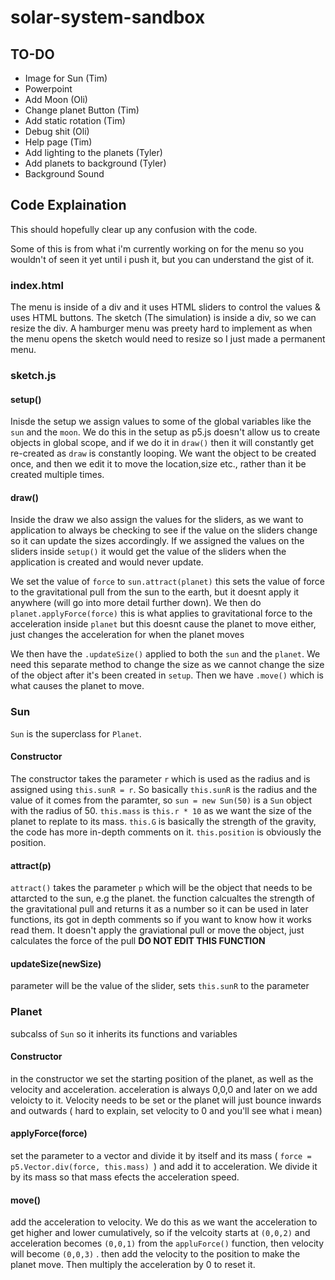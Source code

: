 # solar-system-sandbox

## TO-DO

- Image for Sun (Tim)
- Powerpoint
- Add Moon (Oli)
- Change planet Button (Tim)
- Add static rotation (Tim)
- Debug shit (Oli)
- Help page (Tim)
- Add lighting to the planets (Tyler)
- Add planets to background (Tyler)
- Background Sound




## Code Explaination 

This should hopefully clear up any confusion with the code.

Some of this is from what i'm currently working on for the menu so you wouldn't of seen it yet until i push it, but you can understand the gist of it.

### index.html
The menu is inside of a div and it uses HTML sliders to control the values & uses HTML buttons. The sketch (The simulation) is inside a div, so we can resize the div. A hamburger menu was preety hard to implement as when the menu opens the sketch would need to resize so I just made a permanent menu.

### sketch.js

#### setup()

Inisde the setup we assign values to some of the global variables like the ```sun``` and the ```moon```. We do this in the setup as p5.js doesn't allow us to create objects in global scope, and if we do it in ```draw()```
then it will constantly get re-created as ```draw``` is constantly looping. We want the object to be created once, and then we edit it to move the location,size etc., rather than it be created multiple times.

#### draw()

Inside the draw we also assign the values for the sliders, as we want to application to always be checking to see if the value on the sliders change so it can update the sizes accordingly. If we assigned the values on the sliders inside ```setup()``` it would get the value of the sliders when the application is created and would never update.

We set the value of ```force``` to ```sun.attract(planet)``` this sets the value of force to the gravitational pull from the sun to the earth, but it doesnt apply it anywhere (will go into more detail further down). We then do ```planet.applyForce(force)``` this is what applies to gravitational force to the acceleration inside ```planet``` but this doesnt cause the planet to move either, just changes the acceleration for when the planet moves

We then have the ```.updateSize()``` applied to both the ```sun``` and the ```planet```. We need this separate method to change the size as we cannot change the size of the object after it's been created in ```setup```. Then we have ```.move()``` which is what causes the planet to move.

### Sun

```Sun``` is the superclass for ```Planet```.

#### Constructor

The constructor takes the parameter ```r``` which is used as the radius and is assigned using ```this.sunR = r```. So basically ```this.sunR``` is the radius and the value of it comes from the paramter, so ```sun = new Sun(50)``` is a ```Sun``` object with the radius of 50. ```this.mass``` is ```this.r * 10``` as we want the size of the planet to replate to its mass. ```this.G``` is basically the strength of the gravity, the code has more in-depth comments on it. ```this.position``` is obviously the position.

#### attract(p)

```attract()``` takes the parameter ```p``` which will be the object that needs to be attarcted to the sun, e.g the planet. the function calcualtes the strength of the gravitational pull and returns it as a number so it can be used in later functions, its got in depth comments so if you want to know how it works read them. It doesn't apply the graviational pull or move the object, just calculates the force of the pull **DO NOT EDIT THIS FUNCTION**

#### updateSize(newSize)

parameter will be the value of the slider, sets ```this.sunR``` to the parameter

### Planet

subcalss of ```Sun``` so it inherits its functions and variables

#### Constructor

in the constructor we set the starting position of the planet, as well as the velocity and acceleration. acceleration is always 0,0,0 and later on we add veloicty to it. Velocity needs to be set or the planet will just bounce inwards and outwards ( hard to explain, set velocity to 0 and you'll see what i mean)

#### applyForce(force)

set the parameter to a vector and divide it by itself and its mass ( ```force = p5.Vector.div(force, this.mass) ```) and add it to acceleration. We divide it by its mass so that mass efects the acceleration speed.

#### move()

add the acceleration to velocity. We do this as we want the acceleration to get higher and lower cumulatively, so if the velcoity starts at ``` (0,0,2) ``` and acceleration becomes ```(0,0,1)``` from the ```appluForce()``` function, then velocity will become ```(0,0,3)``` . then add the velocity to the position to make the planet move. Then multiply the acceleration by 0 to reset it.

